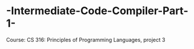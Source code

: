 # -Intermediate-Code-Compiler-Part-1-
Course: CS 316: Principles of Programming Languages, project 3
